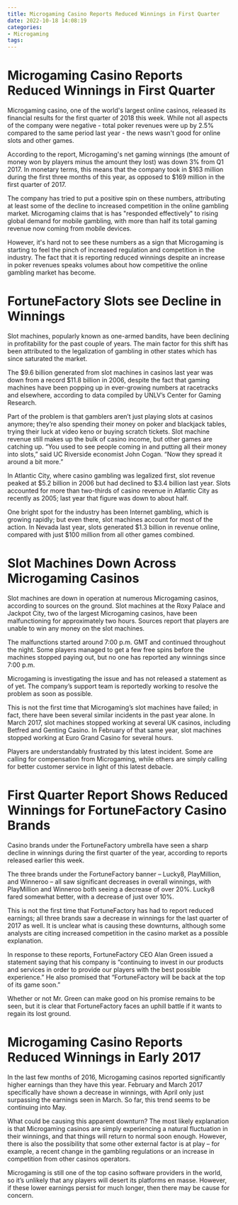 ```yaml
---
title: Microgaming Casino Reports Reduced Winnings in First Quarter 
date: 2022-10-18 14:08:19
categories:
- Microgaming
tags:
---
```



#  Microgaming Casino Reports Reduced Winnings in First Quarter 

Microgaming casino, one of the world's largest online casinos, released its financial results for the first quarter of 2018 this week. While not all aspects of the company were negative - total poker revenues were up by 2.5% compared to the same period last year - the news wasn't good for online slots and other games.

According to the report, Microgaming's net gaming winnings (the amount of money won by players minus the amount they lost) was down 3% from Q1 2017. In monetary terms, this means that the company took in $163 million during the first three months of this year, as opposed to $169 million in the first quarter of 2017.

The company has tried to put a positive spin on these numbers, attributing at least some of the decline to increased competition in the online gambling market. Microgaming claims that is has "responded effectively" to rising global demand for mobile gambling, with more than half its total gaming revenue now coming from mobile devices.

However, it's hard not to see these numbers as a sign that Microgaming is starting to feel the pinch of increased regulation and competition in the industry. The fact that it is reporting reduced winnings despite an increase in poker revenues speaks volumes about how competitive the online gambling market has become.

#  FortuneFactory Slots see Decline in Winnings 

Slot machines, popularly known as one-armed bandits, have been declining in profitability for the past couple of years. The main factor for this shift has been attributed to the legalization of gambling in other states which has since saturated the market. 

The $9.6 billion generated from slot machines in casinos last year was down from a record $11.8 billion in 2006, despite the fact that gaming machines have been popping up in ever-growing numbers at racetracks and elsewhere, according to data compiled by UNLV’s Center for Gaming Research.

Part of the problem is that gamblers aren’t just playing slots at casinos anymore; they’re also spending their money on poker and blackjack tables, trying their luck at video keno or buying scratch tickets. Slot machine revenue still makes up the bulk of casino income, but other games are catching up. “You used to see people coming in and putting all their money into slots,” said UC Riverside economist John Cogan. “Now they spread it around a bit more.” 

In Atlantic City, where casino gambling was legalized first, slot revenue peaked at $5.2 billion in 2006 but had declined to $3.4 billion last year. Slots accounted for more than two-thirds of casino revenue in Atlantic City as recently as 2005; last year that figure was down to about half. 

One bright spot for the industry has been Internet gambling, which is growing rapidly; but even there, slot machines account for most of the action. In Nevada last year, slots generated $1.3 billion in revenue online, compared with just $100 million from all other games combined.

#  Slot Machines Down Across Microgaming Casinos 

Slot machines are down in operation at numerous Microgaming casinos, according to sources on the ground. Slot machines at the Roxy Palace and Jackpot City, two of the largest Microgaming casinos, have been malfunctioning for approximately two hours. Sources report that players are unable to win any money on the slot machines.

The malfunctions started around 7:00 p.m. GMT and continued throughout the night. Some players managed to get a few free spins before the machines stopped paying out, but no one has reported any winnings since 7:00 p.m.

Microgaming is investigating the issue and has not released a statement as of yet. The company’s support team is reportedly working to resolve the problem as soon as possible.

This is not the first time that Microgaming’s slot machines have failed; in fact, there have been several similar incidents in the past year alone. In March 2017, slot machines stopped working at several UK casinos, including Betfred and Genting Casino. In February of that same year, slot machines stopped working at Euro Grand Casino for several hours.

Players are understandably frustrated by this latest incident. Some are calling for compensation from Microgaming, while others are simply calling for better customer service in light of this latest debacle.

#  First Quarter Report Shows Reduced Winnings for FortuneFactory Casino Brands 

Casino brands under the FortuneFactory umbrella have seen a sharp decline in winnings during the first quarter of the year, according to reports released earlier this week.

The three brands under the FortuneFactory banner – Lucky8, PlayMillion, and Winneroo – all saw significant decreases in overall winnings, with PlayMillion and Winneroo both seeing a decrease of over 20%. Lucky8 fared somewhat better, with a decrease of just over 10%.

This is not the first time that FortuneFactory has had to report reduced earnings; all three brands saw a decrease in winnings for the last quarter of 2017 as well. It is unclear what is causing these downturns, although some analysts are citing increased competition in the casino market as a possible explanation.

In response to these reports, FortuneFactory CEO Alan Green issued a statement saying that his company is “continuing to invest in our products and services in order to provide our players with the best possible experience.” He also promised that “FortuneFactory will be back at the top of its game soon.”

Whether or not Mr. Green can make good on his promise remains to be seen, but it is clear that FortuneFactory faces an uphill battle if it wants to regain its lost ground.

#  Microgaming Casino Reports Reduced Winnings in Early 2017

In the last few months of 2016, Microgaming casinos reported significantly higher earnings than they have this year. February and March 2017 specifically have shown a decrease in winnings, with April only just surpassing the earnings seen in March. So far, this trend seems to be continuing into May.

What could be causing this apparent downturn? The most likely explanation is that Microgaming casinos are simply experiencing a natural fluctuation in their winnings, and that things will return to normal soon enough. However, there is also the possibility that some other external factor is at play – for example, a recent change in the gambling regulations or an increase in competition from other casinos operators.

Microgaming is still one of the top casino software providers in the world, so it’s unlikely that any players will desert its platforms en masse. However, if these lower earnings persist for much longer, then there may be cause for concern.